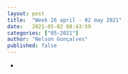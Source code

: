 ```yaml
---
layout: post
title:  "Week 26 april - 02 may 2021"
date:   2021-05-02 08:43:59
categories: ["05-2021"]
author: "Nelson Gonçalves"
published: false
---
```


*
